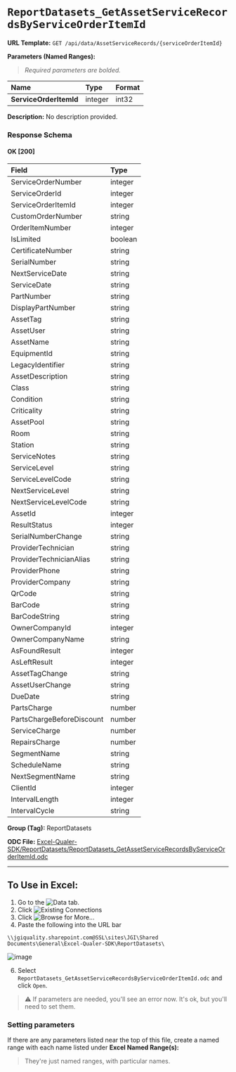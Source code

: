 # `ReportDatasets_GetAssetServiceRecordsByServiceOrderItemId`
> 

**URL Template:**
`GET /api/data/AssetServiceRecords/{serviceOrderItemId}`

**Parameters (Named Ranges):**

> *Required parameters are bolded.*

| Name                   | Type    | Format   |
|:-----------------------|:--------|:---------|
| **ServiceOrderItemId** | integer | int32    |

**Description:**
No description provided.

### Response Schema

#### OK [200]

| Field                     | Type    |
|:--------------------------|:--------|
| ServiceOrderNumber        | integer |
| ServiceOrderId            | integer |
| ServiceOrderItemId        | integer |
| CustomOrderNumber         | string  |
| OrderItemNumber           | integer |
| IsLimited                 | boolean |
| CertificateNumber         | string  |
| SerialNumber              | string  |
| NextServiceDate           | string  |
| ServiceDate               | string  |
| PartNumber                | string  |
| DisplayPartNumber         | string  |
| AssetTag                  | string  |
| AssetUser                 | string  |
| AssetName                 | string  |
| EquipmentId               | string  |
| LegacyIdentifier          | string  |
| AssetDescription          | string  |
| Class                     | string  |
| Condition                 | string  |
| Criticality               | string  |
| AssetPool                 | string  |
| Room                      | string  |
| Station                   | string  |
| ServiceNotes              | string  |
| ServiceLevel              | string  |
| ServiceLevelCode          | string  |
| NextServiceLevel          | string  |
| NextServiceLevelCode      | string  |
| AssetId                   | integer |
| ResultStatus              | integer |
| SerialNumberChange        | string  |
| ProviderTechnician        | string  |
| ProviderTechnicianAlias   | string  |
| ProviderPhone             | string  |
| ProviderCompany           | string  |
| QrCode                    | string  |
| BarCode                   | string  |
| BarCodeString             | string  |
| OwnerCompanyId            | integer |
| OwnerCompanyName          | string  |
| AsFoundResult             | integer |
| AsLeftResult              | integer |
| AssetTagChange            | string  |
| AssetUserChange           | string  |
| DueDate                   | string  |
| PartsCharge               | number  |
| PartsChargeBeforeDiscount | number  |
| ServiceCharge             | number  |
| RepairsCharge             | number  |
| SegmentName               | string  |
| ScheduleName              | string  |
| NextSegmentName           | string  |
| ClientId                  | integer |
| IntervalLength            | integer |
| IntervalCycle             | string  |

**Group (Tag):**
ReportDatasets

**ODC File:**
[Excel-Qualer-SDK/ReportDatasets/ReportDatasets_GetAssetServiceRecordsByServiceOrderItemId.odc](https://github.com/Johnson-Gage-Inspection-Inc/qualer-sdk-odc/blob/main/Excel-Qualer-SDK/ReportDatasets/ReportDatasets_GetAssetServiceRecordsByServiceOrderItemId.odc)

---

To Use in Excel:
---

1. Go to the ![`Data`](https://github.com/user-attachments/assets/da437a70-57b3-4c5b-bb01-4910ece19ed1)
 tab.
3. Click ![Existing Connections](https://github.com/user-attachments/assets/a2f1ed67-b2e0-4c23-ac90-68c870e60289)
4. Click ![`Browse for More...`](https://github.com/user-attachments/assets/8e698494-6865-41e7-b6fa-043aea81809a)
5. Paste the following into the URL bar
```
\\jgiquality.sharepoint.com@SSL\sites\JGI\Shared Documents\General\Excel-Qualer-SDK\ReportDatasets\
```

![image](https://github.com/user-attachments/assets/1e1a8d87-0377-446d-aaf5-d78562991db3)

6. Select `ReportDatasets_GetAssetServiceRecordsByServiceOrderItemId.odc` and click `Open`.

> ⚠️ If parameters are needed, you'll see an error now. It's ok, but you'll need to set them.

### Setting parameters
If there are any parameters listed near the top of this file, create a named range with each name listed under **Excel Named Range(s):**
> They're just named ranges, with particular names.
